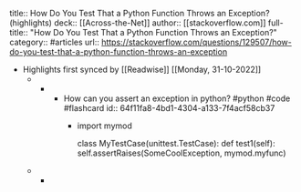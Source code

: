 title:: How Do You Test That a Python Function Throws an Exception? (highlights)
deck:: [[Across-the-Net]]
author:: [[stackoverflow.com]]
full-title:: "How Do You Test That a Python Function Throws an Exception?"
category:: #articles
url:: https://stackoverflow.com/questions/129507/how-do-you-test-that-a-python-function-throws-an-exception

- Highlights first synced by [[Readwise]] [[Monday, 31-10-2022]]
	- -
		- How can you assert an exception in python? #python #code #flashcard
		  id:: 64f11fa8-4bd1-4304-a133-7f4acf58cb37
			- import mymod
			  
			  class MyTestCase(unittest.TestCase):
			    def test1(self):
			        self.assertRaises(SomeCoolException, mymod.myfunc)
	- -